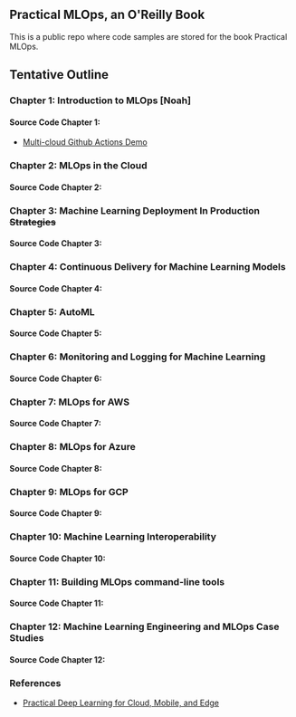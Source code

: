 ## Practical MLOps, an O'Reilly Book

This is a public repo where code samples are stored for the book Practical MLOps.

## Tentative Outline

### Chapter 1: Introduction to MLOps **[Noah]**
#### Source Code Chapter 1:  
   * [Multi-cloud Github Actions Demo](https://github.com/noahgift/github-actions-demo)

### Chapter 2: MLOps in the Cloud
#### Source Code Chapter 2:  

###   Chapter 3: Machine Learning Deployment In Production ~~Strategies~~
#### Source Code Chapter 3: 

###   Chapter 4: Continuous Delivery for Machine Learning Models
#### Source Code Chapter 4: 

###   Chapter 5: AutoML
#### Source Code Chapter 5: 

###   Chapter 6: Monitoring and Logging for Machine Learning
#### Source Code Chapter 6:

###   Chapter 7: MLOps for AWS
#### Source Code Chapter 7:
    
###   Chapter 8: MLOps for Azure
#### Source Code Chapter 8:

###   Chapter 9: MLOps for GCP
#### Source Code Chapter 9:

###   Chapter 10: Machine Learning Interoperability
#### Source Code Chapter 10:

###   Chapter 11: Building MLOps command-line tools
#### Source Code Chapter 11:

###   Chapter 12: Machine Learning Engineering and MLOps Case Studies
#### Source Code Chapter 12:



### References

* [Practical Deep Learning for Cloud, Mobile, and Edge](https://learning.oreilly.com/library/view/practical-deep-learning/9781492034858/ch02.html#cats_vs_dogs_-_transfer_learning_in_30)
